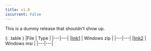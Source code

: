 ```yaml
---
title: v1.0
iscurrent: False
---
```


This is a dummy release that shouldn't show up.

{: .table }
|File | Type  |
|---|---|
|[link1](link) | Windows zip |
|---|---|
|[link2](link) | Windows msi |
|---|---|
